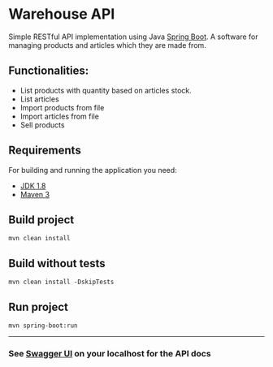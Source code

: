 # Warehouse API

Simple RESTful API implementation using Java [Spring Boot](http://projects.spring.io/spring-boot/).
A software for managing products and articles which they are made from.
## Functionalities:
- List products with quantity based on articles stock.
- List articles
- Import products from file
- Import articles from file
- Sell products

## Requirements
For building and running the application you need:

- [JDK 1.8](https://www.oracle.com/java/technologies/javase/javase-jdk8-downloads.html)
- [Maven 3](https://maven.apache.org)

## Build project 
`mvn clean install`

## Build without tests
`mvn clean install -DskipTests`

## Run project
`mvn spring-boot:run`
___
### See [Swagger UI](http://localhost:8080/swagger-ui.html) on your localhost for the API docs
